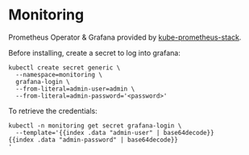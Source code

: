 # Monitoring

Prometheus Operator & Grafana provided by [kube-prometheus-stack][].

Before installing, create a secret to log into grafana:
```
kubectl create secret generic \
  --namespace=monitoring \
  grafana-login \
  --from-literal=admin-user=admin \
  --from-literal=admin-password='<password>'
```

To retrieve the credentials:
```
kubectl -n monitoring get secret grafana-login \
  --template='{{index .data "admin-user" | base64decode}}
{{index .data "admin-password" | base64decode}}
'
```

[kube-prometheus-stack]: https://github.com/prometheus-community/helm-charts/tree/main/charts/kube-prometheus-stack
